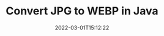 ---
############################# Static ############################
layout: "auto-gen-conversion"
date: 2022-03-01T15:12:22
draft: false
otherformats: bmp dcm emf emz gif ico jp2 jpeg jpg png pps ppsx ppt pptx psb psd svg svgz tga tif tiff webp wmf wmz
breadcrumb: JPG to WEBP in Java

############################# Head ############################
head_title: "Convert JPG to WEBP in Java"
head_description: "JPG to WEBP conversion in Java with a few lines of code. Convert over 160 file formats using the GroupDocs Document Conversion API for Java."

############################# Header ############################
title: "Convert JPG to WEBP in Java"
description: "JPG to WEBP conversion with a few lines of Java code"
bg_image: "https://cms.admin.containerize.com/templates/aspose/App_Themes/V3/images/bg/header1.png"
bg_overlay: false
button:
    enable: true

############################# SubMenu ############################
submenu:
    enable: true

    left:
        img_alt: "GroupDocs.Conversion for Java"
        image: "https://cms.admin.containerize.com/templates/groupdocs/images/product-logos/90x90-noborder/groupdocs-conversion-java.png"
        product: "GroupDocs.Conversion"
        platform: "Java"

    

############################# About ############################
about:
    enable: true
    title: "About GroupDocs.Conversion for Java API"
    content: |
        [GroupDocs.Conversion for Java](https://products.groupdocs.com/conversion/java/) is an advanced file format conversion API for converting between popular image and document formats such as Microsoft Office, OpenDocument, PDF, HTML, email, CAD. and much more with just a few lines of code. The native API automatically detects the formats of the original documents and offers many options for customizing the converted documents. Along with the function of extracting information from a document, it also supports caching of the conversion results to the local disk by default. However, any type of cache storage can be supported by implementing the appropriate interfaces - Amazon S3, Dropbox, Google Drive, Windows Azure, Reddis, or any others.
    

overview:
    enable: true
    content: |
        Convert your JPG files to WEBP files in Java. It only takes a couple of lines of Java code on any platform of your choice, such as Windows, Linux, macOS.
        You can try converting JPG to WEBP for free and evaluate the quality of the conversion results.
        Along with simple file conversion scripts, you can try more sophisticated options for loading the JPG source file and storing the WEBP output.
        
        For example, for the source file JPG, you can use the following upload options:

        * automatic detection of the file format;
        * specify a password for protected files (if the file format supports it);
        * replace missing fonts to preserve the appearance of the document.

        There are also advanced conversion options for the WEBP file:

        * convert a specific page of a document or a range of pages;
        * add a watermark to the converted WEBP.

        Once the conversion is complete, you can save the WEBP file to your local file path or to any third party storage such as FTP, Amazon S3, Google Drive, Dropbox etc.
        Please note - to convert JPG to WEBP, you do not need to install any additional software, such as MS Office, Open Office, Adobe Acrobat Reader etc. 


############################# Steps ############################
steps:
    enable: true
    title_left: "Steps to Convert JPG to WEBP in Java"
    content_left: |
        [GroupDocs.Conversion](https://products.groupdocs.com/conversion/java/) allows developers to easily convert a JPG file to WEBP with a few lines of code.

        * Create a new instance of the Converter class and upload the file JPG with the full path
        * Set ConvertOptions for document type to WEBP.
        * Call the convert() method and pass the document name (full path) and format (WEBP) as a parameter
        
    title_right: "System Requirements"
    content_right: |
        Basic conversion using GroupDocs.Conversion for the Java API can be done with just a few lines of code. Our APIs are supported on all major platforms and operating systems. Before executing the code below, make sure you have the following prerequisites installed on your system.

        * Operating systems: Microsoft Windows, Linux, MacOS
        * Development environment: NetBeans, Intellij IDEA, Eclipse, etc.
        * Java runtime: J2SE 6.0 and above
        * Get the latest GroupDocs.Conversion for Java from [Maven](https://repository.groupdocs.com/webapp/#/artifacts/browse/tree/General/repo/com/groupdocs/groupdocs-conversion)
        
    code: |
        ```java
        // Load source file JPG for conversion
        Converter converter = new Converter("input.jpg");
        // Prepare conversion options for target format WEBP
        ConvertOptions convertOptions = new FileType().fromExtension("webp").getConvertOptions();
        // Convert to WEBP format
        converter.convert("output.webp", convertOptions);
        
        ```
        
demos:
    enable: true
    title: "JPG to WEBP Live Demo"
    content: |
       Convert JPG to WEBP now by visiting the [GroupDocs.Conversion App](https://products.groupdocs.app/conversion/family) website. The free demo has the following benefits
       

more_formats:
    enable: true
    title: "Other supported JPG conversions in Java"
    content: "You can also convert JPG to many other file formats. Please see the list below."
       
       
back_to_top:
    enable: true
---